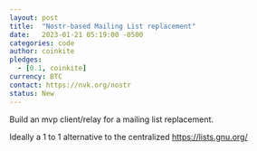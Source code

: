 ```yaml
---
layout: post
title:  "Nostr-based Mailing List replacement"
date:   2023-01-21 05:19:00 -0500
categories: code
author: coinkite
pledges:
  - [0.1, coinkite]
currency: BTC
contact: https://nvk.org/nostr
status: New
---
```


Build an mvp client/relay for a mailing list replacement. 

Ideally a 1 to 1 alternative to the centralized https://lists.gnu.org/
